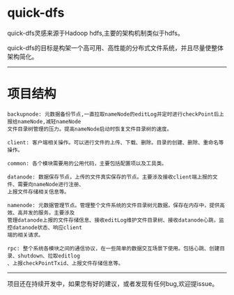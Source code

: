 # quick-dfs
quick-dfs灵感来源于Hadoop hdfs,主要的架构机制类似于hdfs。

quick-dfs的目标是构架一个高可用、高性能的分布式文件系统，并且尽量使整体架构简化。

--------------------------------------------------------------------------------------------------------
# 项目结构
    
    backupnode: 元数据备份节点,一直拉取nameNode的editLog并定时进行checkPoint后上报给nameNode,减轻nameNode
    文件目录树管理的压力。提高nameNode启动时恢复文件目录树的速度。
    
    client: 客户端相关操作。可以进行文件的上传、下载、删除。目录的创建、删除、重命名等操作。
    
    common: 各个模块需要用的公用代码，主要包括配置项以及工具类。
    
    datanode: 数据保存节点，上传的文件真实保存的节点。主要涉及接收client端上报的文件、需要向nameNode进行注册、
    上报文件存储相关信息等。
    
    namenode: 元数据管理节点。管理整个文件系统的文件目录树元数据，保存在内存中，提供高效、高并发的服务。主要涉及
    管理datanode上报的文件存储信息、接收editLog维护文件目录树、接收datanode心跳，监控datanode状态、响应client
    端的相关请求。
    
    rpc: 整个系统各模块之间的通信协议，在一些简单的数据交互场景下使用。包括心跳、创建目录、shutdown、拉取editlog
    、上报checkPointTxid、上报文件存储信息等。
--------------------------------------------------------------------------------------------------------

项目还在持续开发中，如果您有好的建议，或者发现有任何bug,欢迎提issue。